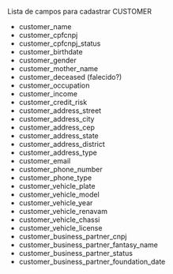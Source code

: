 Lista de campos para cadastrar CUSTOMER
- customer_name
- customer_cpfcnpj
- customer_cpfcnpj_status
- customer_birthdate
- customer_gender
- customer_mother_name
- customer_deceased (falecido?)
- customer_occupation
- customer_income
- customer_credit_risk
- customer_address_street
- customer_address_city
- customer_address_cep
- customer_address_state
- customer_address_district
- customer_address_type
- customer_email
- customer_phone_number
- customer_phone_type
- customer_vehicle_plate
- customer_vehicle_model
- customer_vehicle_year
- customer_vehicle_renavam
- customer_vehicle_chassi
- customer_vehicle_license
- customer_business_partner_cnpj
- customer_business_partner_fantasy_name
- customer_business_partner_status
- customer_business_partner_foundation_date